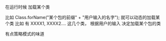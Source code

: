 ### 
在运行时候 加载某个类

比如 Class.forName("某个包的前缀" + "用户输入的名字");
就可以动态的加载某个类
比如 有 XXXX1, XXXX2.... 这几个类， 根据用户的输入 决定加载某个包的类

有点策略模式的味道